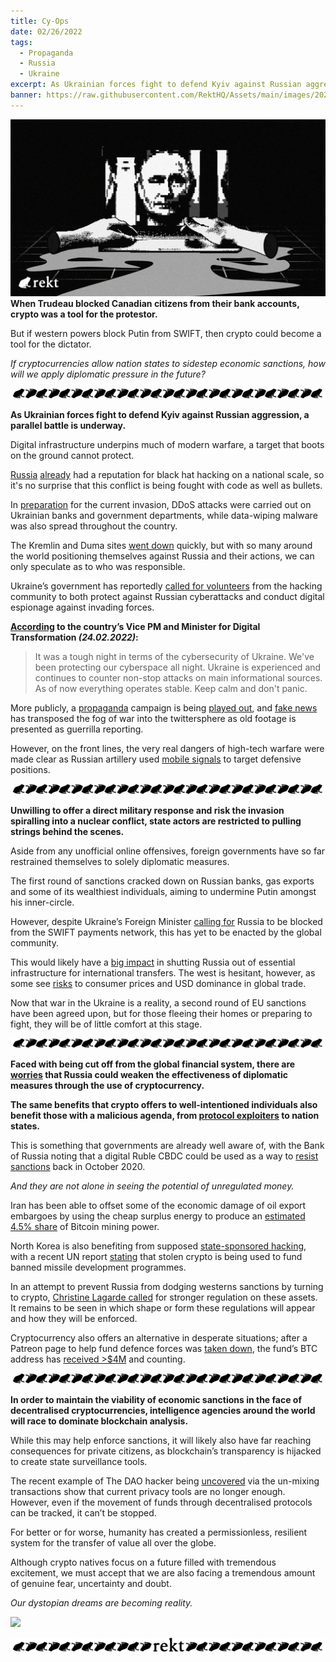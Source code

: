 ```yaml
---
title: Cy-Ops
date: 02/26/2022
tags:
  - Propaganda
  - Russia
  - Ukraine
excerpt: As Ukrainian forces fight to defend Kyiv against Russian aggression, a parallel digital battle is underway. If cryptocurrencies allow nation states to sidestep economic sanctions, how will we apply diplomatic pressure in the future?
banner: https://raw.githubusercontent.com/RektHQ/Assets/main/images/2022/02/cyops-header.png
---
```

![](https://raw.githubusercontent.com/RektHQ/Assets/main/images/2022/02/cyops-header.png)
**When Trudeau blocked Canadian citizens from their bank accounts, crypto was a tool for the protestor.**

But if western powers block Putin from SWIFT, then crypto could become a tool for the dictator.

_If cryptocurrencies allow nation states to sidestep economic sanctions, how will we apply diplomatic pressure in the future?_

![](https://raw.githubusercontent.com/RektHQ/Assets/main/images/2021/03/rekt-linebreak.png) 

**As Ukrainian forces fight to defend Kyiv against Russian aggression, a parallel battle is underway.**

Digital infrastructure underpins much of modern warfare, a target that boots on the ground cannot protect.

[Russia](https://www.nbcnews.com/news/world/putin-talks-hacking-navalny-capitol-riot-ahead-biden-summit-n1270640) [already](https://www.bbc.co.uk/news/technology-60378009) had a reputation for black hat hacking on a national scale, so it's no surprise that this conflict is being fought with code as well as bullets.

In [preparation](https://www.bbc.com/news/technology-60500618) for the current invasion, DDoS attacks were carried out on Ukrainian banks and government departments, while data-wiping malware was also spread throughout the country.

The Kremlin and Duma sites [went down](https://twitter.com/christogrozev/status/1496875469093974020) quickly, but with so many around the world positioning themselves against Russia and their actions, we can only speculate as to who was responsible.

Ukraine’s government has reportedly [called for volunteers](https://www.reuters.com/world/exclusive-ukraine-calls-hacker-underground-defend-against-russia-2022-02-24/) from the hacking community to both protect against Russian cyberattacks and conduct digital espionage against invading forces.

**[According](https://twitter.com/FedorovMykhailo/status/1496749831955664898) to the country’s Vice PM and Minister for Digital Transformation _(24.02.2022)_:**

>It was a tough night in terms of the cybersecurity of Ukraine. We've been protecting our cyberspace all night. Ukraine is experienced and continues to counter non-stop attacks on main informational sources. As of now everything operates stable. Keep calm and don't panic.

More publicly, a [propaganda](https://twitter.com/Batarseh1995/status/1497450994979979268?s=20&t=NOx7hbZHwGp6HLywI3Uolw) campaign is being [played out](https://twitter.com/Ukraine/status/1496716168920547331), and [fake news](https://www.bbc.com/news/60528276) has transposed the fog of war into the twittersphere as old footage is presented as guerrilla reporting.

However, on the front lines, the very real dangers of high-tech warfare were made clear as Russian artillery used [mobile signals](https://twitter.com/Andy_Scollick/status/1496873551089082374) to target defensive positions.

![](https://raw.githubusercontent.com/RektHQ/Assets/main/images/2021/03/rekt-linebreak.png) 

**Unwilling to offer a direct military response and risk the invasion spiralling into a nuclear conflict, state actors are restricted to pulling strings behind the scenes.**

Aside from any unofficial online offensives, foreign governments have so far restrained themselves to solely diplomatic measures.

The first round of sanctions cracked down on Russian banks, gas exports and some of its wealthiest individuals, aiming to undermine Putin amongst his inner-circle.

However, despite Ukraine’s Foreign Minister [calling for](https://twitter.com/DmytroKuleba/status/1496874382102351872) Russia to be blocked from the SWIFT payments network, this has yet to be enacted by the global community.

This would likely have a [big impact](https://twitter.com/sahilbloom/status/1496861068945154056?s=21) in shutting Russia out of essential infrastructure for international transfers. The west is hesitant, however, as some see [risks](https://www.ft.com/content/69f72de5-d727-496d-9f9d-316db7bdaf03) to consumer prices and USD dominance in global trade.

Now that war in the Ukraine is a reality, a second round of EU sanctions have been agreed upon, but for those fleeing their homes or preparing to fight, they will be of little comfort at this stage.

![](https://raw.githubusercontent.com/RektHQ/Assets/main/images/2021/03/rekt-linebreak.png) 

**Faced with being cut off from the global financial system, there are [worries](https://www.nytimes.com/2022/02/23/business/russia-sanctions-cryptocurrency.html) that Russia could weaken the effectiveness of diplomatic measures through the use of cryptocurrency.**

**The same benefits that crypto offers to well-intentioned individuals also benefit those with a malicious agenda, from [protocol exploiters](https://rekt.news/leaderboard/) to nation states.**

This is something that governments are already well aware of, with the Bank of Russia noting that a digital Ruble CBDC could be used as a way to [resist sanctions](https://www.coindesk.com/policy/2020/10/19/digital-ruble-could-be-tool-against-sanctions-bank-of-russia-says/) back in October 2020.

_And they are not alone in seeing the potential of unregulated money._ 

Iran has been able to offset some of the economic damage of oil export embargoes by using the cheap surplus energy to produce an [estimated 4.5% share](https://www.elliptic.co/blog/how-iran-uses-bitcoin-mining-to-evade-sanctions) of Bitcoin mining power. 

North Korea is also benefiting from supposed [state-sponsored hacking](https://www.bbc.com/news/business-59990477), with a recent UN report [stating](https://www.bbc.com/news/world-asia-60281129) that stolen crypto is being used to fund banned missile development programmes. 

In an attempt to prevent Russia from dodging westerns sanctions by turning to crypto, [Christine Lagarde called](https://twitter.com/business/status/1497265133357305866?t=TNZk4rovLpry2vCdQ5aQyg&s=19) for stronger regulation on these assets. It remains to be seen in which shape or form these regulations will appear and how they will be enforced.

Cryptocurrency also offers an alternative in desperate situations; after a Patreon page to help fund defence forces was [taken down](https://blog.patreon.com/on-the-removal-of-come-back-alive?utm_campaign=brandsocial&utm_content=1645763809&utm_medium=social&utm_source=twitter), the fund’s BTC address has [received >$4M](https://twitter.com/ziggamon/status/1497145922526064641?s=20&t=w1xq2brRn3dvZsXFuk3qpg) and counting.

![](https://raw.githubusercontent.com/RektHQ/Assets/main/images/2021/03/rekt-linebreak.png) 

**In order to maintain the viability of economic sanctions in the face of decentralised cryptocurrencies, intelligence agencies around the world will race to dominate blockchain analysis.**

While this may help enforce sanctions, it will likely also have far reaching consequences for private citizens, as blockchain’s transparency is hijacked to create state surveillance tools.

The recent example of The DAO hacker being [uncovered](https://www.forbes.com/sites/laurashin/2022/02/22/exclusive-austrian-programmer-and-ex-crypto-ceo-likely-stole-11-billion-of-ether/?sh=74338337f589) via the un-mixing transactions show that current privacy tools are no longer enough. However, even if the movement of funds through decentralised protocols can be tracked, it can’t be stopped.

For better or for worse, humanity has created a permissionless, resilient system for the transfer of value all over the globe.

Although crypto natives focus on a future filled with tremendous excitement, we must accept that we are also facing a tremendous amount of genuine fear, uncertainty and doubt.

_Our dystopian dreams are becoming reality._

![](https://raw.githubusercontent.com/RektHQ/Assets/main/images/2022/02/cyops-gif.gif)

![](https://raw.githubusercontent.com/RektHQ/Assets/main/images/2021/03/rekt-text-linebreak.png) 

